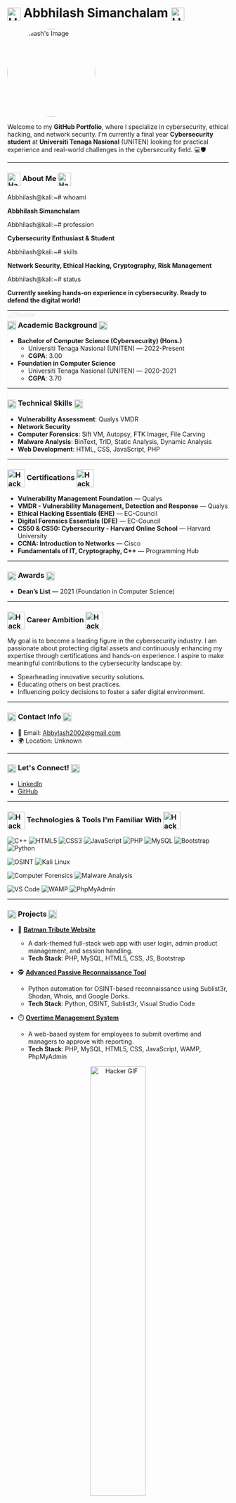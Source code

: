 # <img src="https://media2.giphy.com/media/v1.Y2lkPTc5MGI3NjExdmxrOTFyanRxbW5vdjh0dXU5NjBsbHA5cDMzejZiZG5ndmVwOHd4eCZlcD12MV9pbnRlcm5hbF9naWZfYnlfaWQmY3Q9Zw/DqiMTFxiXx0VaVZQbF/giphy.gif" alt="Hacker GIF" width="30" style="vertical-align: middle;"/> **Abbhilash Simanchalam** <img src="https://media2.giphy.com/media/v1.Y2lkPTc5MGI3NjExdmxrOTFyanRxbW5vdjh0dXU5NjBsbHA5cDMzejZiZG5ndmVwOHd4eCZlcD12MV9pbnRlcm5hbF9naWZfYnlfaWQmY3Q9Zw/DqiMTFxiXx0VaVZQbF/giphy.gif" alt="Hacker GIF" width="30" style="vertical-align: middle;"/>

<img src="https://github.com/user-attachments/assets/565d7b59-4b3b-4bb8-8456-74a1b7c6f7fa" alt="Abbhilash's Image" style="width: 200px; height: 200px; border-radius: 50%;" />


Welcome to my **GitHub Portfolio**, where I specialize in cybersecurity, ethical hacking, and network security. I’m currently a final year **Cybersecurity student** at **Universiti Tenaga Nasional** (UNITEN) looking for practical experience and real-world challenges in the cybersecurity field. 💻🛡️

---

### <img src="https://media3.giphy.com/media/v1.Y2lkPTc5MGI3NjExMGl3NW43bzJrZDRudjQ3OXQyZzBvNHdleGpzZWI5MnBjb3Q0ZGppYyZlcD12MV9pbnRlcm5hbF9naWZfYnlfaWQmY3Q9Zw/a3SNJoR0a4ugcKi1Y9/giphy.gif" alt="Hacker GIF" width="30" style="vertical-align: middle;"/> **About Me** <img src="https://media3.giphy.com/media/v1.Y2lkPTc5MGI3NjExMGl3NW43bzJrZDRudjQ3OXQyZzBvNHdleGpzZWI5MnBjb3Q0ZGppYyZlcD12MV9pbnRlcm5hbF9naWZfYnlfaWQmY3Q9Zw/a3SNJoR0a4ugcKi1Y9/giphy.gif" alt="Hacker GIF" width="30" style="vertical-align: middle;"/>

Abbhilash@kali:~# whoami

**Abbhilash Simanchalam**

Abbhilash@kali:~# profession

**Cybersecurity Enthusiast & Student**

Abbhilash@kali:~# skills

**Network Security, Ethical Hacking, Cryptography, Risk Management**

Abbhilash@kali:~# status

**Currently seeking hands-on experience in cybersecurity. Ready to defend the digital world!**

<img src="https://media2.giphy.com/media/v1.Y2lkPTc5MGI3NjExZ2Q1b2xwbzZwdW5jb2o1bHFocHJtOXF6ZDl3Z20yaTZxazBleDhjcCZlcD12MV9pbnRlcm5hbF9naWZfYnlfaWQmY3Q9Zw/oVvhEYvWDvE1G/giphy.gif" alt="Hacker GIF" width="30%" style="opacity: 0.1; position: absolute; z-index: -1;"/>

---

### <img src="https://media2.giphy.com/media/v1.Y2lkPTc5MGI3NjExbnN3c2xzazUxcGF2MXY4cnRncG5hZTFrZGNpcGllaDNlNW5yZGg1NyZlcD12MV9pbnRlcm5hbF9naWZfYnlfaWQmY3Q9Zw/s6OiiampNcye4/giphy.gif" alt="Hacker GIF" width="20" style="vertical-align: middle;"/> **Academic Background** <img src="https://media2.giphy.com/media/v1.Y2lkPTc5MGI3NjExbnN3c2xzazUxcGF2MXY4cnRncG5hZTFrZGNpcGllaDNlNW5yZGg1NyZlcD12MV9pbnRlcm5hbF9naWZfYnlfaWQmY3Q9Zw/s6OiiampNcye4/giphy.gif" alt="Hacker GIF" width="20" style="vertical-align: middle;"/>
- **Bachelor of Computer Science (Cybersecurity) (Hons.)**
  - Universiti Tenaga Nasional (UNITEN) — 2022-Present
  - **CGPA**: 3.00
- **Foundation in Computer Science**
  - Universiti Tenaga Nasional (UNITEN) — 2020-2021
  - **CGPA**: 3.70

---

### <img src="https://media3.giphy.com/media/v1.Y2lkPTc5MGI3NjExajN4YjUxMDVwYzQ2aDlnOGlwMzkwOWIyOWtnMTg2aHh2aXY0aWFwdSZlcD12MV9pbnRlcm5hbF9naWZfYnlfaWQmY3Q9Zw/e4IjJr7M4igjS/giphy.gif" alt="Hacker GIF" width="20" style="vertical-align: middle;"/> **Technical Skills** <img src="https://media3.giphy.com/media/v1.Y2lkPTc5MGI3NjExajN4YjUxMDVwYzQ2aDlnOGlwMzkwOWIyOWtnMTg2aHh2aXY0aWFwdSZlcD12MV9pbnRlcm5hbF9naWZfYnlfaWQmY3Q9Zw/e4IjJr7M4igjS/giphy.gif" alt="Hacker GIF" width="20" style="vertical-align: middle;"/>
- **Vulnerability Assessment**: Qualys VMDR
- **Network Security**
- **Computer Forensics**: Sift VM, Autopsy, FTK Imager, File Carving
- **Malware Analysis**: BinText, TrID, Static Analysis, Dynamic Analysis
- **Web Development**: HTML, CSS, JavaScript, PHP

---

### <img src="https://media1.giphy.com/media/v1.Y2lkPTc5MGI3NjExdW52dm5lNGE2bW4xOXFxb3J0bnNyOTZjbHJ6aWd2cHFnNGQ0MjgxbSZlcD12MV9pbnRlcm5hbF9naWZfYnlfaWQmY3Q9Zw/bJ4TVNYNUympPgcpem/giphy.gif" alt="Hacker GIF" width="40" style="vertical-align: middle;"/> **Certifications** <img src="https://media1.giphy.com/media/v1.Y2lkPTc5MGI3NjExdW52dm5lNGE2bW4xOXFxb3J0bnNyOTZjbHJ6aWd2cHFnNGQ0MjgxbSZlcD12MV9pbnRlcm5hbF9naWZfYnlfaWQmY3Q9Zw/bJ4TVNYNUympPgcpem/giphy.gif" alt="Hacker GIF" width="40" style="vertical-align: middle;"/>
- **Vulnerability Management Foundation** — Qualys
- **VMDR - Vulnerability Management, Detection and Response** — Qualys
- **Ethical Hacking Essentials (EHE)** — EC-Council
- **Digital Forensics Essentials (DFE)** — EC-Council
- **CS50 & CS50: Cybersecurity - Harvard Online School** — Harvard University
- **CCNA: Introduction to Networks** — Cisco
- **Fundamentals of IT, Cryptography, C++** — Programming Hub

---

### <img src="https://media3.giphy.com/media/v1.Y2lkPTc5MGI3NjExeDNxN25uMmpsd2VteDZ4ZWFxeDJjczBuNTZ0ODNndWQzZjNpaGkwZCZlcD12MV9pbnRlcm5hbF9naWZfYnlfaWQmY3Q9Zw/aLLZP2AiOCsPLYgi7G/giphy.gif" alt="Hacker GIF" width="20" style="vertical-align: middle;"/> **Awards** <img src="https://media3.giphy.com/media/v1.Y2lkPTc5MGI3NjExeDNxN25uMmpsd2VteDZ4ZWFxeDJjczBuNTZ0ODNndWQzZjNpaGkwZCZlcD12MV9pbnRlcm5hbF9naWZfYnlfaWQmY3Q9Zw/aLLZP2AiOCsPLYgi7G/giphy.gif" alt="Hacker GIF" width="20" style="vertical-align: middle;"/>
- **Dean’s List** — 2021 (Foundation in Computer Science)

---

### <img src="https://media1.giphy.com/media/v1.Y2lkPTc5MGI3NjExMThsaTM2Mzk3bDNsanQyMGFmbjNveG1jbWozY21qa3FrdmZ2OWRtZCZlcD12MV9pbnRlcm5hbF9naWZfYnlfaWQmY3Q9Zw/3FQ87l4tXAZWGvV3yY/giphy.gif" alt="Hacker GIF" width="40" style="vertical-align: middle;"/> **Career Ambition** <img src="https://media1.giphy.com/media/v1.Y2lkPTc5MGI3NjExMThsaTM2Mzk3bDNsanQyMGFmbjNveG1jbWozY21qa3FrdmZ2OWRtZCZlcD12MV9pbnRlcm5hbF9naWZfYnlfaWQmY3Q9Zw/3FQ87l4tXAZWGvV3yY/giphy.gif" alt="Hacker GIF" width="40" style="vertical-align: middle;"/>
My goal is to become a leading figure in the cybersecurity industry. I am passionate about protecting digital assets and continuously enhancing my expertise through certifications and hands-on experience. I aspire to make meaningful contributions to the cybersecurity landscape by:
- Spearheading innovative security solutions.
- Educating others on best practices.
- Influencing policy decisions to foster a safer digital environment.

---

### <img src="https://media2.giphy.com/media/v1.Y2lkPTc5MGI3NjExcWI4ajk5bndoOWJ3aXVwZnJtcjA5MDVqcXU3NDg2bWkzbGxtOW9lcCZlcD12MV9pbnRlcm5hbF9naWZfYnlfaWQmY3Q9Zw/E3vYj47OF08WFjfjNJ/giphy.gif" alt="Hacker GIF" width="20" style="vertical-align: middle;"/> **Contact Info** <img src="https://media2.giphy.com/media/v1.Y2lkPTc5MGI3NjExcWI4ajk5bndoOWJ3aXVwZnJtcjA5MDVqcXU3NDg2bWkzbGxtOW9lcCZlcD12MV9pbnRlcm5hbF9naWZfYnlfaWQmY3Q9Zw/E3vYj47OF08WFjfjNJ/giphy.gif" alt="Hacker GIF" width="20" style="vertical-align: middle;"/>
- 📧 Email: [Abbylash2002@gmail.com](mailto:Abbylash2002@gmail.com)
- 🌍 Location: Unknown

---

### <img src="https://media3.giphy.com/media/v1.Y2lkPTc5MGI3NjExcXFsb3hrNGtxZ25zYzhiYTFvYThuZXUzaWdjd3BnYjJiOGY0YWcxZiZlcD12MV9pbnRlcm5hbF9naWZfYnlfaWQmY3Q9Zw/YkXNjAkG7CfEVx3gcy/giphy.gif" alt="Hacker GIF" width="20" style="vertical-align: middle;"/> **Let's Connect!** <img src="https://media3.giphy.com/media/v1.Y2lkPTc5MGI3NjExcXFsb3hrNGtxZ25zYzhiYTFvYThuZXUzaWdjd3BnYjJiOGY0YWcxZiZlcD12MV9pbnRlcm5hbF9naWZfYnlfaWQmY3Q9Zw/YkXNjAkG7CfEVx3gcy/giphy.gif" alt="Hacker GIF" width="20" style="vertical-align: middle;"/>
- [LinkedIn](www.linkedin.com/in/𝐀𝐛𝐛𝐡𝐢𝐥𝐚𝐬𝐡-𝐒𝐢𝐦𝐚𝐧𝐜𝐡𝐚𝐥𝐚𝐦-7a3711204)
- [GitHub](https://github.com/abby-exe)

---

### <img src="https://media2.giphy.com/media/v1.Y2lkPTc5MGI3NjExN2V4Nmhmc3pmcGZreDd4bzVzMjR0OXR0cG90Zzd1a2FhdThpMDFmdyZlcD12MV9pbnRlcm5hbF9naWZfYnlfaWQmY3Q9Zw/l378m383ScB09wPuw/giphy.gif" alt="Hacker GIF" width="40" style="vertical-align: middle;"/> **Technologies & Tools I'm Familiar With** <img src="https://media2.giphy.com/media/v1.Y2lkPTc5MGI3NjExN2V4Nmhmc3pmcGZreDd4bzVzMjR0OXR0cG90Zzd1a2FhdThpMDFmdyZlcD12MV9pbnRlcm5hbF9naWZfYnlfaWQmY3Q9Zw/l378m383ScB09wPuw/giphy.gif" alt="Hacker GIF" width="40" style="vertical-align: middle;"/>
![C++](https://img.shields.io/badge/C%2B%2B-333333?logo=c%2B%2B&logoColor=white)
![HTML5](https://img.shields.io/badge/HTML5-333333?logo=html5&logoColor=orange)
![CSS3](https://img.shields.io/badge/CSS3-333333?logo=css3&logoColor=blue)
![JavaScript](https://img.shields.io/badge/JavaScript-333333?logo=javascript&logoColor=yellow)
![PHP](https://img.shields.io/badge/PHP-333333?logo=php&logoColor=777bb4)
![MySQL](https://img.shields.io/badge/MySQL-333333?logo=mysql&logoColor=white)
![Bootstrap](https://img.shields.io/badge/Bootstrap-333333?logo=bootstrap&logoColor=white)
![Python](https://img.shields.io/badge/Python-333333?logo=python&logoColor=yellow)

![OSINT](https://img.shields.io/badge/OSINT-333333?logo=search&logoColor=white)
![Kali Linux](https://img.shields.io/badge/Kali_Linux-333333?logo=kali-linux&logoColor=white)

![Computer Forensics](https://img.shields.io/badge/Computer_Forensics-333333?logo=adguard&logoColor=white)
![Malware Analysis](https://img.shields.io/badge/Malware_Analysis-333333?logo=bugcrowd&logoColor=white)

![VS Code](https://img.shields.io/badge/VS_Code-333333?logo=visualstudiocode&logoColor=blue)
![WAMP](https://img.shields.io/badge/WAMP-333333?logo=apache&logoColor=white)
![PhpMyAdmin](https://img.shields.io/badge/PhpMyAdmin-333333?logo=phpmyadmin&logoColor=white)

---

### <img src="https://media0.giphy.com/media/v1.Y2lkPTc5MGI3NjExbXYxNW9jbTA1NWI5OHliYTRvaG9qYzBlODB2eDB1cWcxYjZpaXZlMCZlcD12MV9pbnRlcm5hbF9naWZfYnlfaWQmY3Q9Zw/3og0ILLVvPp8d64Jd6/giphy.gif" alt="Hacker GIF" width="20" style="vertical-align: middle;"/> **Projects** <img src="https://media0.giphy.com/media/v1.Y2lkPTc5MGI3NjExbXYxNW9jbTA1NWI5OHliYTRvaG9qYzBlODB2eDB1cWcxYjZpaXZlMCZlcD12MV9pbnRlcm5hbF9naWZfYnlfaWQmY3Q9Zw/3og0ILLVvPp8d64Jd6/giphy.gif" alt="Hacker GIF" width="20" style="vertical-align: middle;"/>
- 🦇 **[Batman Tribute Website](https://github.com/abby-exe/darknightdomain)**
  - A dark-themed full-stack web app with user login, admin product management, and session handling.
  - **Tech Stack**: PHP, MySQL, HTML5, CSS, JS, Bootstrap

- 🕵️ **[Advanced Passive Reconnaissance Tool](https://github.com/abby-exe/advanced-passive-recon-tool)**
  - Python automation for OSINT-based reconnaissance using Sublist3r, Shodan, Whois, and Google Dorks.
  - **Tech Stack**: Python, OSINT, Sublist3r, Visual Studio Code

- ⏱️ **[Overtime Management System](https://github.com/abby-exe/overtime-management-system)**
  - A web-based system for employees to submit overtime and managers to approve with reporting.
  - **Tech Stack**: PHP, MySQL, HTML5, CSS, JavaScript, WAMP, PhpMyAdmin

<p align="center">
  <img src="https://media3.giphy.com/media/v1.Y2lkPTc5MGI3NjExbGVva29xMGJibHRweW14bXBlMGtxaG5mZHM3OTA4N202OXowMHVvNyZlcD12MV9pbnRlcm5hbF9naWZfYnlfaWQmY3Q9Zw/eCqFYAVjjDksg/giphy.gif" alt="Hacker GIF" width="50%">
</p>

<!-- End of Portfolio -->
